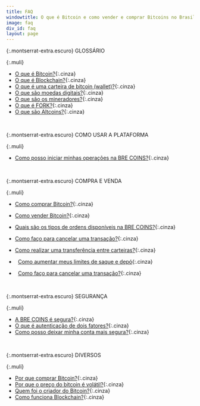 ```yaml
---
title: FAQ
windowtitle: O que é Bitcoin e como vender e comprar Bitcoins no Brasil?
image: faq
div_id: faq
layout: page
---
```


{:.montserrat-extra.escuro}
GLOSSÁRIO

{:.muli}

*   [O que é Bitcoin?](/faq/o-que-e-bitcoin.html "O que é Bitcoin?"){:.cinza}
*   [O que é Blockchain?](/faq/o-que-e-blockchain.html "O que é Blockchain?"){:.cinza}
*   [O que é uma carteira de bitcoin (wallet)?](/faq/o-que-e-uma-carteira-de-bitcoin.html "O que é uma carteira de bitcoin (wallet)?"){:.cinza}
*   [O que são moedas digitais?](/faq/o-que-sao-moedas-digitais.html "O que são moedas digitais?"){:.cinza}
*   [O que são os mineradores?](/faq/o-que-sao-os-mineradores.html "O que são os mineradores?"){:.cinza}
*   [O que é FORK?](/faq/o-que-e-fork.html "O que é FORK?"){:.cinza}
*   [O que são Altcoins?](/faq/o-que-sao-altcoins.html "O que são Altcoins?"){:.cinza}

   
   &nbsp;
   
{:.montserrat-extra.escuro}
COMO USAR A PLATAFORMA

{:.muli}
*   [Como posso iniciar minhas operações na BRE COINS?](/faq/como-posso-iniciair-minhas-operacoes-na-bre-coins.html "Como posso iniciar minhas operações na BRE COINS?"){:.cinza}

   
   &nbsp;
   
{:.montserrat-extra.escuro}
COMPRA E VENDA

{:.muli}
*   [Como comprar Bitcoin?](/faq/como-comprar-bitcoin.html "Como Comprar Bitcoin?"){:.cinza}
*   [Como vender Bitcoin?](/faq/como-vender-bitcoin.html "Como Vender Bitcoin?"){:.cinza}
*   [Quais são os tipos de ordens disponíveis na BRE COINS?](/faq/tipos-de-ordens-disponiveis-na-bre-coins.html "Quais são os tipos de ordens disponíveis na BRE COINS?"){:.cinza}
*   [Como faço para cancelar uma transação?](/faq/como-faco-para-cancelar-uma-transacao.html "Como faço para cancelar uma transação?"){:.cinza}
*   [Como realizar uma transferência entre carteiras?](/faq/como-realizar-uma-transferencia-entre-carteiras.html "Como realizar uma transferência entre carteiras?"){:.cinza}
*   [Como aumentar meus limites de saque e depó](/faq/como-realizar-uma-transferencia-entre-carteiras.html "Como realizar uma transferência entre carteiras?"){:.cinza}
*   [Como faço para cancelar uma transação?](/faq/como-aumentar-meus-limites-de-saque-e-deposito.html "Como faço para cancelar uma transaçãosito?"){:.cinza}

   
   &nbsp;
   
{:.montserrat-extra.escuro}
SEGURANÇA

{:.muli}
*   [A BRE COINS é segura?](/faq/a-bre-coins-e-segura.html "A BRE COINS é segura?"){:.cinza}
*   [O que é autenticação de dois fatores?](/faq/o-que-e-autenticacao-de-dois-fatores.html "O que é autenticação de dois fatores?"){:.cinza}
*   [Como posso deixar minha conta mais segura?](/faq/como-posso-deixar-minha-conta-mais-segura.html "Como posso deixar minha conta mais segura?"){:.cinza}

   
   &nbsp;
   
{:.montserrat-extra.escuro}
DIVERSOS

{:.muli}
*   [Por que comprar Bitcoin?](/faq/porque-comprar-bitcoin.html "Por que comprar Bitcoin?"){:.cinza}
*   [Por que o preço do bitcoin é volátil?](/faq/porque-o-preco-do-bitcoin-e-volatil.html "Por que o preço do bitcoin é volátil?"){:.cinza}
*   [Quem foi o criador do Bitcoin?](/faq/quem-foi-o-criador-do-bitcoin.html "Quem foi o criador do Bitcoin?"){:.cinza}
*   [Como funciona Blockchain?](/faq/como-funciona-o-blockchain.html "Como funciona Blockchain?"){:.cinza}
